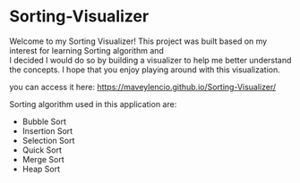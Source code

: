 # Sorting-Visualizer
 
Welcome to my Sorting Visualizer! This project was built based on my interest for learning Sorting algorithm and  
I decided I would do so by building a visualizer to help me better understand the concepts. I hope that you enjoy playing
around with this visualization. 

you can access it here: https://maveylencio.github.io/Sorting-Visualizer/

Sorting algorithm used in this application are:

- Bubble Sort
- Insertion Sort
- Selection Sort
- Quick Sort
- Merge Sort
- Heap Sort
